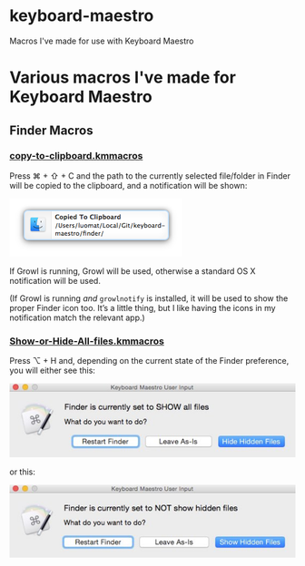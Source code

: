 keyboard-maestro
================

Macros I've made for use with Keyboard Maestro


# Various macros I've made for Keyboard Maestro



## Finder Macros ##

### [copy-to-clipboard.kmmacros](https://github.com/tjluoma/keyboard-maestro/blob/master/finder/copy-to-clipboard/copy-to-clipboard.kmmacros)

Press ⌘ + ⇧ + C and the path to the currently selected file/folder in Finder will be copied to the clipboard, and a notification will be shown:

![](https://raw.githubusercontent.com/tjluoma/keyboard-maestro/master/finder/copy-to-clipboard/copy-to-clipboard.png)

If Growl is running, Growl will be used, otherwise a standard OS X notification will be used.

(If Growl is running _and_ `growlnotify` is installed, it will be used to show the proper Finder icon too. It’s a little thing, but I like having the icons in my notification match the relevant app.)

### [Show-or-Hide-All-files.kmmacros](https://github.com/tjluoma/keyboard-maestro/blob/master/finder/show-or-hide-all-files/show-or-hide-all-files.kmmacros)

Press ⌥ + H and, depending on the current state of the Finder preference, you will either see this:

![](https://raw.githubusercontent.com/tjluoma/keyboard-maestro/master/finder/show-or-hide-all-files/show-or-hide-all-files-1.jpg)

or this:

![](https://raw.githubusercontent.com/tjluoma/keyboard-maestro/master/finder/show-or-hide-all-files/show-or-hide-all-files-2.jpg)





